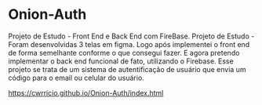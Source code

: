 # Onion-Auth
Projeto de Estudo - Front End e Back End com FireBase.
Projeto de Estudo - Foram desenvolvidas 3 telas em figma. Logo após implementei o front end de forma semelhante conforme o que consegui fazer. E agora pretendo implementar o back end funcional de fato, utilizando o Firebase. Esse projeto se trata de um sistema de autentificação de usuário que envia um código para o email ou celular do usuário.

https://cwrricio.github.io/Onion-Auth/index.html
